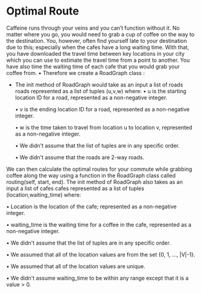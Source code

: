 # Optimal Route

Caffeine runs through your veins and you can’t function without it. No matter where you go, you would need to grab a cup of coffee on the way to the destination. You, however, often find yourself late to your destination due to this; especially when the cafes have a long waiting time. 
With that, you have downloaded the travel time between key locations in your city which you can use to estimate the travel time from a point to another. You have also time the waiting time of each cafe that you would grab your coffee from.
• Therefore we create a RoadGraph class :
- The init method of RoadGraph would take as an input a list of roads roads represented as a list of tuples (u,v,w) where: 
    • u is the starting location ID for a road, represented as a non-negative integer. 
    
    • v is the ending location ID for a road, represented as a non-negative integer.
    
    • w is the time taken to travel from location u to location v, represented as a non-negative integer. 
    
    • We didn't assume that the list of tuples are in any specific order.
    
    • We didn't assume that the roads are 2-way roads.

 We can then calculate the optimal routes for your commute while grabbing coffee along the way using a function in the RoadGraph class called routing(self, start, end). The init method of RoadGraph also takes as an input a list of cafes cafes represented as a list of tuples (location,waiting_time) where:

• Location is the location of the cafe; represented as a non-negative integer. 

• waiting_time is the waiting time for a coffee in the cafe, represented as a non-negative integer. 

• We didn't assume that the list of tuples are in any specific order. 

• We assumed that all of the location values are from the set {0, 1, ..., |V|-1}. 

• We assumed that all of the location values are unique. 

• We didn't assume waiting_time to be within any range except that it is a value > 0.
